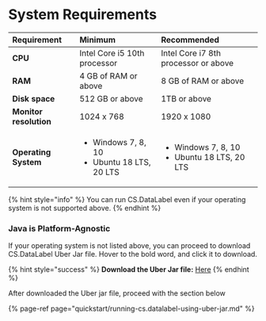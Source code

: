 # System Requirements

<table>
  <thead>
    <tr>
      <th style="text-align:left">Requirement</th>
      <th style="text-align:left">Minimum</th>
      <th style="text-align:left">Recommended</th>
    </tr>
  </thead>
  <tbody>
    <tr>
      <td style="text-align:left"><b>CPU</b>
      </td>
      <td style="text-align:left">Intel Core i5 10th processor</td>
      <td style="text-align:left">Intel Core i7 8th processor or above</td>
    </tr>
    <tr>
      <td style="text-align:left"><b>RAM</b>
      </td>
      <td style="text-align:left">4 GB of RAM or above</td>
      <td style="text-align:left">8 GB of RAM or above</td>
    </tr>
    <tr>
      <td style="text-align:left"><b>Disk space</b>
      </td>
      <td style="text-align:left">512 GB or above</td>
      <td style="text-align:left">1TB or above</td>
    </tr>
    <tr>
      <td style="text-align:left"><b>Monitor resolution</b>
      </td>
      <td style="text-align:left">1024 x 768</td>
      <td style="text-align:left">1920 x 1080</td>
    </tr>
    <tr>
      <td style="text-align:left"><b>Operating System</b>
      </td>
      <td style="text-align:left">
        <ul>
          <li>Windows 7, 8, 10</li>
          <li>Ubuntu 18 LTS, 20 LTS</li>
        </ul>
      </td>
      <td style="text-align:left">
        <ul>
          <li>Windows 7, 8, 10</li>
          <li>Ubuntu 18 LTS, 20 LTS</li>
        </ul>
      </td>
    </tr>
  </tbody>
</table>

{% hint style="info" %}
You can run CS.DataLabel even if your operating system is not supported above.
{% endhint %}

### Java is Platform-Agnostic

If your operating system is not listed above, you can proceed to download  CS.DataLabel Uber Jar file. Hover to the bold word, and click it to download. 

{% hint style="success" %}
**Download the Uber Jar file:** [Here](https://bit.ly/38aUhRA)
{% endhint %}

After downloaded the Uber jar file, proceed with the section below

{% page-ref page="quickstart/running-cs.datalabel-using-uber-jar.md" %}

